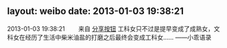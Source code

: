 layout: weibo
date: 2013-01-03 19:38:21
---
2013-01-03 19:38:21  &nbsp;&nbsp;&nbsp;&nbsp;&nbsp;&nbsp; 来自 <a href="http://app.weibo.com/t/feed/cUcI1A" rel="nofollow">分享按钮</a>
工科女只不过是提早变成了成熟女，文科女在经历了生活中柴米油盐的打磨之后最终会变成工科女…… ——小乖语录 ​​​
